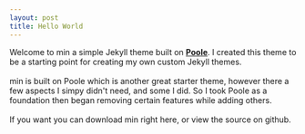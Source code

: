 ```yaml
---
layout: post
title: Hello World
---
```


<p>Welcome to min a simple Jekyll theme built on <a style="font-weight: 700;" href="http://getpoole.com/">Poole</a>. I created this theme to be a starting point for creating my own custom Jekyll themes.
<br><br>
min is built on Poole which is another great starter theme, however there a few aspects I simpy didn't need, and some I did. So I took Poole as a foundation then began removing certain features while adding others.
<br><br>
If you want you can download min right here, or view the source on github.
</p>